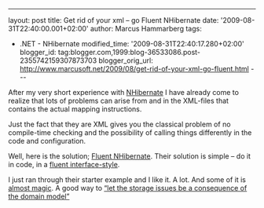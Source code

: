 ---
layout: post
title: Get rid of your xml – go Fluent NHibernate date: '2009-08-31T22:40:00.001+02:00'
author: Marcus Hammarberg
tags:
  - .NET -
NHibernate modified_time: '2009-08-31T22:40:17.280+02:00'
blogger_id: tag:blogger.com,1999:blog-36533086.post-2355742159307873703
blogger_orig_url: http://www.marcusoft.net/2009/08/get-rid-of-your-xml-go-fluent.html ---

After my very short experience with
<a href="https://www.hibernate.org/343.html"
target="_blank">NHibernate</a> I have already come to realize that lots
of problems can arise from and in the XML-files that contains the actual
mapping instructions.

Just the fact that they are XML gives you the classical problem of no
compile-time checking and the possibility of calling things differently
in the code and configuration.

Well, here is the solution;
<a href="http://fluentnhibernate.org/" target="_blank">Fluent
NHibernate</a>. Their solution is simple – do it in code, in a
<a href="http://en.wikipedia.org/wiki/Fluent_interface"
target="_blank">fluent interface-style</a>.

I just ran through their starter example and I like it. A lot. And some
of it is <a href="http://wiki.fluentnhibernate.org/Auto_mapping"
target="_blank">almost magic</a>. A good way to <a
href="http://www.marcusoft.net/2009/08/implementing-unit-of-work-with.html"
target="_blank">“let the storage issues be a consequence of the domain
model”</a>
